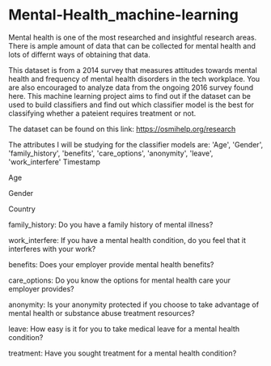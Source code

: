 # Mental-Health_machine-learning

Mental health is one of the most researched and insightful research areas. There is ample amount of data that can be collected for mental health and lots of differnt ways of obtaining that data.

This dataset is from a 2014 survey that measures attitudes towards mental health and frequency of mental health disorders in the tech workplace. You are also encouraged to analyze data from the ongoing 2016 survey found here. This machine learning project aims to find out if the dataset can be used to build classifiers and find out which classifier model is the best for classifying whether a pateient requires treatment or not.

The dataset can be found on this link: https://osmihelp.org/research

The attributes I will be studying for the classifier models are: 'Age', 'Gender', 'family_history', 'benefits', 'care_options', 'anonymity', 'leave', 'work_interfere' Timestamp

Age

Gender

Country

family_history: Do you have a family history of mental illness?

work_interfere: If you have a mental health condition, do you feel that it interferes with your work?

benefits: Does your employer provide mental health benefits?

care_options: Do you know the options for mental health care your employer provides?

anonymity: Is your anonymity protected if you choose to take advantage of mental health or substance abuse treatment resources?

leave: How easy is it for you to take medical leave for a mental health condition?

treatment: Have you sought treatment for a mental health condition?
